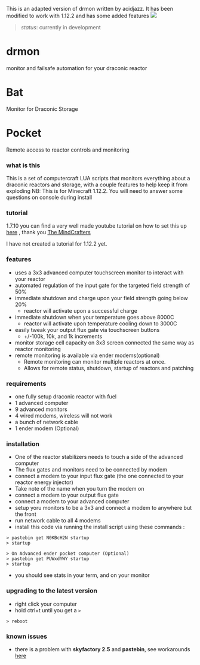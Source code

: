 
This is an adapted version of drmon written by acidjazz. It has been modified to work with 1.12.2 and has some added features
![](examples/2.jpg)
> *status*: currently in development


# drmon
monitor and failsafe automation for your draconic reactor

# Bat
Monitor for Draconic Storage

# Pocket
Remote access to reactor controls and monitoring

### what is this
This is a set of computercraft LUA scripts that monitors everything about a draconic reactors and storage, with a couple features to help keep it from exploding
NB: This is for Minecraft 1.12.2. You will need to answer some questions on console during install


### tutorial
1.7.10 you can find a very well made youtube tutorial on how to set this up [here](https://www.youtube.com/watch?v=8rBhQP1xqEU) , thank you [The MindCrafters](https://www.youtube.com/channel/UCf2wEy4_BbYpAQcgvN26OaQ)

I have not created a tutorial for 1.12.2 yet.

### features
* uses a 3x3 advanced computer touchscreen monitor to interact with your reactor
* automated regulation of the input gate for the targeted field strength of 50%
* immediate shutdown and charge upon your field strength going below 20%
  * reactor will activate upon a successful charge
* immediate shutdown when your temperature goes above 8000C
  * reactor will activate upon temperature cooling down to 3000C
* easily tweak your output flux gate via touchscreen buttons
  * +/-100k, 10k, and 1k increments
* monitor storage cell capacity on 3x3 screen connected the same way as reactor monitoring
* remote monitoring is available via ender modems(optional)
  * Remote monitoring can monitor multiple reactors at once.
  * Allows for remote status, shutdown, startup of reactors and patching

### requirements
* one fully setup draconic reactor with fuel
* 1 advanced computer
* 9 advanced monitors
* 4 wired modems, wireless will not work
* a bunch of network cable
* 1 ender modem (Optional)

### installation
* One of the reactor stabilizers needs to touch a side of the advanced computer
* The flux gates and monitors need to be connected by modem
 * connect a modem to your input flux gate (the one connected to your reactor energy injector)
  * Take note of the name when you turn the modem on
 * connect a modem to your output flux gate
 * connect a modem to your advanced computer
 * setup yoru monitors to be a 3x3 and connect a modem to anywhere but the front
 * run network cable to all 4 modems
* install this code via running the install script using these commands :

```
> pastebin get N0KBcH2N startup
> startup

> On Advanced ender pocket computer (Optional)
> pastebin get PUWxdYWY startup
> startup
```
* you should see stats in your term, and on your monitor

### upgrading to the latest version
* right click your computer
* hold ctrl+t until you get a `>`

```
> reboot
```

### known issues
* there is a problem with **skyfactory 2.5** and **pastebin**, see workarounds [here](https://github.com/acidjazz/drmon/issues/9#issuecomment-277910288)
